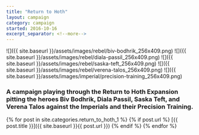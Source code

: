 ```yaml
---
title: "Return to Hoth"
layout: campaign
category: campaign
started: 2016-10-16
excerpt_separator: <!--more-->
---
```


<div id="cards"></div>

![]({{ site.baseurl }}/assets/images/rebel/biv-bodhrik_256x409.png)
![]({{ site.baseurl }}/assets/images/rebel/diala-passil_256x409.png)
![]({{ site.baseurl }}/assets/images/rebel/saska-teft_256x409.png)
![]({{ site.baseurl }}/assets/images/rebel/verena-talos_256x409.png)
![]({{ site.baseurl }}/assets/images/imperial/precision-training_256x409.png)

### A campaign playing through the Return to Hoth Expansion pitting the heroes Biv Bodhrik, Diala Passil, Saska Teft, and Verena Talos against the Imperials and their Precision Training.

<!--more-->

{% for post in site.categories.return_to_hoth_1 %}
    {% if post.url %}
[{{ post.title }}]({{ site.baseurl }}{{ post.url }})
    {% endif %}
{% endfor %}    